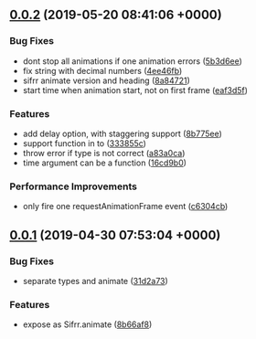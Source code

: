 ## [0.0.2](https://github.com/sifrr/sifrr-animate/compare/v0.0.1...v0.0.2) (2019-05-20 08:41:06 +0000)


### Bug Fixes

* dont stop all animations if one animation errors ([5b3d6ee](https://github.com/sifrr/sifrr-animate/commit/5b3d6ee))
* fix string with decimal numbers ([4ee46fb](https://github.com/sifrr/sifrr-animate/commit/4ee46fb))
* sifrr animate version and heading ([8a84721](https://github.com/sifrr/sifrr-animate/commit/8a84721))
* start time when animation start, not on first frame ([eaf3d5f](https://github.com/sifrr/sifrr-animate/commit/eaf3d5f))


### Features

* add delay option, with staggering support ([8b775ee](https://github.com/sifrr/sifrr-animate/commit/8b775ee))
* support function in to ([333855c](https://github.com/sifrr/sifrr-animate/commit/333855c))
* throw error if type is not correct ([a83a0ca](https://github.com/sifrr/sifrr-animate/commit/a83a0ca))
* time argument can be a function ([16cd9b0](https://github.com/sifrr/sifrr-animate/commit/16cd9b0))


### Performance Improvements

* only fire one requestAnimationFrame event ([c6304cb](https://github.com/sifrr/sifrr-animate/commit/c6304cb))



## [0.0.1](https://github.com/sifrr/sifrr-animate/compare/31d2a73...v0.0.1) (2019-04-30 07:53:04 +0000)


### Bug Fixes

* separate types and animate ([31d2a73](https://github.com/sifrr/sifrr-animate/commit/31d2a73))


### Features

* expose as Sifrr.animate ([8b66af8](https://github.com/sifrr/sifrr-animate/commit/8b66af8))



